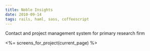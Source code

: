 ```yaml
---
title: Noble Insights
date: 2010-09-14
tags: rails, haml, sass, coffeescript
---
```


Contact and project management system for primary research firm

<div class='row'>
  <%= screens_for_project(current_page) %>
</div>
